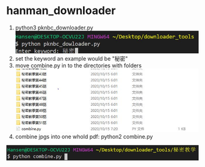 # hanman_downloader
1. python3 pknbc_downloader.py 
![](res/usage.JPG)
2. set the keyword an example would be "秘密"
3. move combine.py in to the directories with folders
![](res/combine_file_location.JPG)
4. combine jpgs into one whold pdf: python2 combine.py

![](res/combine.JPG)
